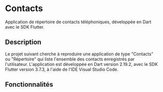 # Contacts
Application de répertoire de contacts téléphoniques, développée en Dart avec le SDK Flutter.

## Description
Le projet suivant cherche à reproduire une application de type "Contacts" ou "Répertoire" qui liste l'ensemble des contacts enregistrés par l'utilisateur.
L'application est développée en Dart version 2.19.2, avec le SDK Flutter version 3.7.3, à l'aide de l'IDE Visual Studio Code.

## Fonctionnalités
